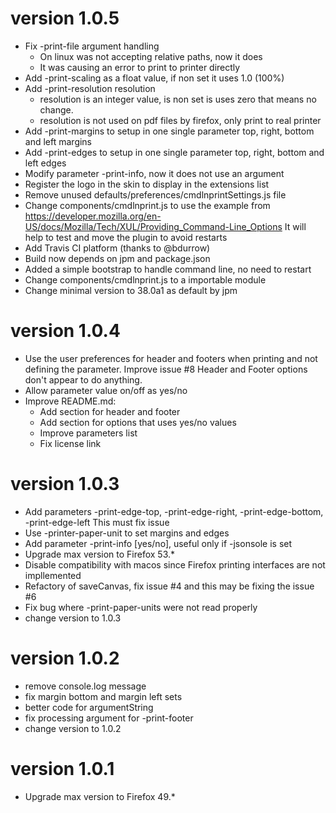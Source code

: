 # version 1.0.5
- Fix -print-file argument handling
    - On linux was not accepting relative paths, now it does
    - It was causing an error to print to printer directly
- Add -print-scaling as a float value, if non set it uses 1.0 (100%)
- Add -print-resolution resolution
    - resolution is an integer value, is non set is uses zero that means no change.
    - resolution is not used on pdf files by firefox, only print to real printer
- Add -print-margins to setup in one single parameter top, right, bottom and left margins
- Add -print-edges to setup in one single parameter top, right, bottom and left edges
- Modify parameter -print-info, now it does not use an argument
- Register the logo in the skin to display in the extensions list
- Remove unused defaults/preferences/cmdlnprintSettings.js file
- Change components/cmdlnprint.js to use the example from
  <https://developer.mozilla.org/en-US/docs/Mozilla/Tech/XUL/Providing_Command-Line_Options>
  It will help to test and move the plugin to avoid restarts
- Add Travis CI platform (thanks to @bdurrow)
- Build now depends on jpm and package.json
- Added a simple bootstrap to handle command line, no need to restart
- Change components/cmdlnprint.js to a importable module
- Change minimal version to 38.0a1 as default by jpm

# version 1.0.4
- Use the user preferences for header and footers when printing and not defining the parameter.
  Improve issue #8 Header and Footer options don't appear to do anything.
- Allow parameter value on/off as yes/no
- Improve README.md:
    - Add section for header and footer
    - Add section for options that uses yes/no values
    - Improve parameters list
    - Fix license link

# version 1.0.3
- Add parameters -print-edge-top, -print-edge-right, -print-edge-bottom, -print-edge-left
  This must fix issue
- Use -printer-paper-unit to set margins and edges
- Add parameter -print-info [yes/no], useful only if -jsonsole is set
- Upgrade max version to Firefox 53.*
- Disable compatibility with macos since Firefox printing interfaces are not impllemented
- Refactory of saveCanvas, fix issue #4 and this may be fixing the issue #6
- Fix bug where -print-paper-units were not read properly
- change version to 1.0.3

# version 1.0.2
- remove console.log message
- fix margin bottom and margin left sets
- better code for argumentString
- fix processing argument for -print-footer
- change version to 1.0.2

# version 1.0.1
- Upgrade max version to Firefox 49.*

